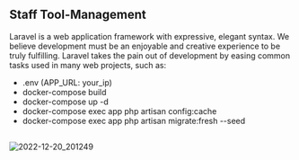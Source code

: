 ## Staff Tool-Management

Laravel is a web application framework with expressive, elegant syntax. We believe development must be an enjoyable and creative experience to be truly fulfilling. Laravel takes the pain out of development by easing common tasks used in many web projects, such as:

- .env (APP_URL: your_ip)
- docker-compose build
- docker-compose up -d
- docker-compose exec app php artisan config:cache
- docker-compose exec app php artisan migrate:fresh --seed


##
![2022-12-20_201249](https://user-images.githubusercontent.com/89679592/208675521-172d5723-2c74-4765-99fc-428ea8a0e3a3.jpg)

